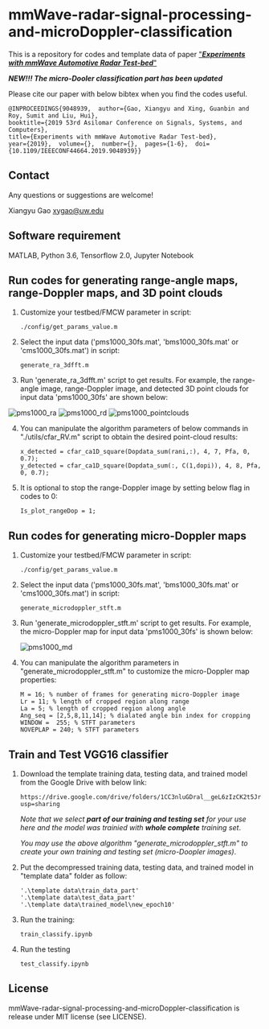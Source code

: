 # mmWave-radar-signal-processing-and-microDoppler-classification
This is a repository for codes and template data of paper ["***Experiments with mmWave Automotive Radar Test-bed***"](https://arxiv.org/pdf/1912.12566.pdf)

***NEW!!! The micro-Dooler classification part has been updated***

Please cite our paper with below bibtex when you find the codes useful.
```
@INPROCEEDINGS{9048939,  author={Gao, Xiangyu and Xing, Guanbin and Roy, Sumit and Liu, Hui}, 
booktitle={2019 53rd Asilomar Conference on Signals, Systems, and Computers}, 
title={Experiments with mmWave Automotive Radar Test-bed}, 
year={2019},  volume={},  number={},  pages={1-6},  doi={10.1109/IEEECONF44664.2019.9048939}}
```

## Contact
Any questions or suggestions are welcome!

Xiangyu Gao xygao@uw.edu

## Software requirement
MATLAB, Python 3.6, Tensorflow 2.0, Jupyter Notebook

## Run codes for generating range-angle maps, range-Doppler maps, and 3D point clouds
1. Customize your testbed/FMCW parameter in script: 
    ```
    ./config/get_params_value.m
    ```
3. Select the input data ('pms1000_30fs.mat', 'bms1000_30fs.mat' or 'cms1000_30fs.mat') in script:
    ```
    generate_ra_3dfft.m
    ```
3. Run 'generate_ra_3dfft.m' script to get results. For example, the range-angle image, range-Doppler image, and detected 3D point clouds for input data 'pms1000_30fs' are shown below:

  ![pms1000_ra](https://user-images.githubusercontent.com/46943965/121766791-50763380-cb09-11eb-9bef-7608e1afa9ce.jpg)
  ![pms1000_rd](https://user-images.githubusercontent.com/46943965/123009986-9ab1ad00-d372-11eb-8541-d5469228868b.jpg)
  ![pms1000_pointclouds](https://user-images.githubusercontent.com/46943965/121766798-5835d800-cb09-11eb-883c-e7c1cb3714c0.jpg)
 
4. You can manipulate the algorithm parameters of below commands in "./utils/cfar_RV.m" script to obtain the desired point-cloud results:
    ```
    x_detected = cfar_ca1D_square(Dopdata_sum(rani,:), 4, 7, Pfa, 0, 0.7);
    y_detected = cfar_ca1D_square(Dopdata_sum(:, C(1,dopi)), 4, 8, Pfa, 0, 0.7);
    ```
5. It is optional to stop the range-Doppler image by setting below flag in codes to 0: 
    ```
    Is_plot_rangeDop = 1;
    ```
    
## Run codes for generating micro-Doppler maps
1. Customize your testbed/FMCW parameter in script: 
    ```
    ./config/get_params_value.m
    ```
3. Select the input data ('pms1000_30fs.mat', 'bms1000_30fs.mat' or 'cms1000_30fs.mat') in script:
    ```
    generate_microdoppler_stft.m
    ```
3. Run 'generate_microdoppler_stft.m' script to get results. For example, the micro-Doppler map for input data 'pms1000_30fs' is shown below:

   ![pms1000_md](https://user-images.githubusercontent.com/46943965/121852166-ed6cd400-cca3-11eb-8698-320efbfc9ad1.jpg)
 
4. You can manipulate the algorithm parameters in "generate_microdoppler_stft.m" to customize the micro-Doppler map properties:
    ```
    M = 16; % number of frames for generating micro-Doppler image
    Lr = 11; % length of cropped region along range
    La = 5; % length of cropped region along angle
    Ang_seq = [2,5,8,11,14]; % dialated angle bin index for cropping
    WINDOW =  255; % STFT parameters
    NOVEPLAP = 240; % STFT parameters
    ```

## Train and Test VGG16 classifier 
1. Download the template training data, testing data, and trained model from the Google Drive with below link:
    ```
    https://drive.google.com/drive/folders/1CC3nluGDral__geL6zIzCK2t5Jrhfwex?usp=sharing
    ```
    *Note that we select **part of our training and testing set** for your use here and the model was trainied with **whole complete** training set*. 

    *You may use the above algorithm "generate_microdoppler_stft.m" to create your own training and testing set (micro-Doopler images)*.

2. Put the decompressed training data, testing data, and trained model in "template data" folder as follow:
    ```
    '.\template data\train_data_part'
    '.\template data\test_data_part'
    '.\template data\trained_model\new_epoch10'
    ```
3. Run the training:
    ```
    train_classify.ipynb
    ```
5. Run the testing
    ```
    test_classify.ipynb
    ```
 
 ## License
 mmWave-radar-signal-processing-and-microDoppler-classification is release under MIT license (see LICENSE).
